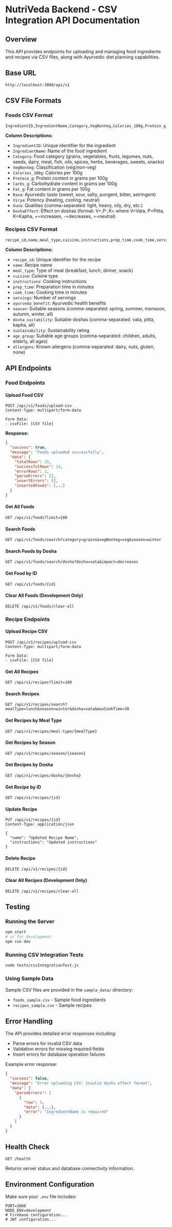 # NutriVeda Backend - CSV Integration API Documentation

## Overview
This API provides endpoints for uploading and managing food ingredients and recipes via CSV files, along with Ayurvedic diet planning capabilities.

## Base URL
```
http://localhost:3000/api/v1
```

## CSV File Formats

### Foods CSV Format
```csv
IngredientID,IngredientName,Category,VegNonVeg,Calories_100g,Protein_g,Carbs_g,Fat_g,Rasa,Virya,Guna,DoshaEffect
```

**Column Descriptions:**
- `IngredientID`: Unique identifier for the ingredient
- `IngredientName`: Name of the food ingredient
- `Category`: Food category (grains, vegetables, fruits, legumes, nuts, seeds, dairy, meat, fish, oils, spices, herbs, beverages, sweets, snacks)
- `VegNonVeg`: Classification (veg/non-veg)
- `Calories_100g`: Calories per 100g
- `Protein_g`: Protein content in grams per 100g
- `Carbs_g`: Carbohydrate content in grams per 100g
- `Fat_g`: Fat content in grams per 100g
- `Rasa`: Ayurvedic taste (sweet, sour, salty, pungent, bitter, astringent)
- `Virya`: Potency (heating, cooling, neutral)
- `Guna`: Qualities (comma-separated: light, heavy, oily, dry, etc.)
- `DoshaEffect`: Effect on doshas (format: V+,P-,K= where V=Vata, P=Pitta, K=Kapha, +=increases, -=decreases, ==neutral)

### Recipes CSV Format
```csv
recipe_id,name,meal_type,cuisine,instructions,prep_time,cook_time,servings,ayurveda_benefit,season,dosha_suitability,sustainability,age_group,allergens
```

**Column Descriptions:**
- `recipe_id`: Unique identifier for the recipe
- `name`: Recipe name
- `meal_type`: Type of meal (breakfast, lunch, dinner, snack)
- `cuisine`: Cuisine type
- `instructions`: Cooking instructions
- `prep_time`: Preparation time in minutes
- `cook_time`: Cooking time in minutes
- `servings`: Number of servings
- `ayurveda_benefit`: Ayurvedic health benefits
- `season`: Suitable seasons (comma-separated: spring, summer, monsoon, autumn, winter, all)
- `dosha_suitability`: Suitable doshas (comma-separated: vata, pitta, kapha, all)
- `sustainability`: Sustainability rating
- `age_group`: Suitable age groups (comma-separated: children, adults, elderly, all ages)
- `allergens`: Known allergens (comma-separated: dairy, nuts, gluten, none)

## API Endpoints

### Food Endpoints

#### Upload Food CSV
```http
POST /api/v1/foods/upload-csv
Content-Type: multipart/form-data

Form Data:
- csvFile: [CSV file]
```

**Response:**
```json
{
  "success": true,
  "message": "Foods uploaded successfully",
  "data": {
    "totalRows": 15,
    "successfulRows": 14,
    "errorRows": 1,
    "parseErrors": [],
    "insertErrors": [],
    "insertedFoods": [...]
  }
}
```

#### Get All Foods
```http
GET /api/v1/foods?limit=100
```

#### Search Foods
```http
GET /api/v1/foods/search?category=grains&vegNonVeg=veg&season=winter
```

#### Search Foods by Dosha
```http
GET /api/v1/foods/search/dosha?dosha=vata&impact=decreases
```

#### Get Food by ID
```http
GET /api/v1/foods/{id}
```

#### Clear All Foods (Development Only)
```http
DELETE /api/v1/foods/clear-all
```

### Recipe Endpoints

#### Upload Recipe CSV
```http
POST /api/v1/recipes/upload-csv
Content-Type: multipart/form-data

Form Data:
- csvFile: [CSV file]
```

#### Get All Recipes
```http
GET /api/v1/recipes?limit=100
```

#### Search Recipes
```http
GET /api/v1/recipes/search?mealType=lunch&season=winter&dosha=vata&maxCookTime=30
```

#### Get Recipes by Meal Type
```http
GET /api/v1/recipes/meal-type/{mealType}
```

#### Get Recipes by Season
```http
GET /api/v1/recipes/season/{season}
```

#### Get Recipes by Dosha
```http
GET /api/v1/recipes/dosha/{dosha}
```

#### Get Recipe by ID
```http
GET /api/v1/recipes/{id}
```

#### Update Recipe
```http
PUT /api/v1/recipes/{id}
Content-Type: application/json

{
  "name": "Updated Recipe Name",
  "instructions": "Updated instructions"
}
```

#### Delete Recipe
```http
DELETE /api/v1/recipes/{id}
```

#### Clear All Recipes (Development Only)
```http
DELETE /api/v1/recipes/clear-all
```

## Testing

### Running the Server
```bash
npm start
# or for development
npm run dev
```

### Running CSV Integration Tests
```bash
node tests/csvIntegrationTest.js
```

### Using Sample Data
Sample CSV files are provided in the `sample_data/` directory:
- `foods_sample.csv` - Sample food ingredients
- `recipes_sample.csv` - Sample recipes

## Error Handling

The API provides detailed error responses including:
- Parse errors for invalid CSV data
- Validation errors for missing required fields
- Insert errors for database operation failures

Example error response:
```json
{
  "success": false,
  "message": "Error uploading CSV: Invalid dosha effect format",
  "data": {
    "parseErrors": [
      {
        "row": 5,
        "data": {...},
        "error": "IngredientName is required"
      }
    ]
  }
}
```

## Health Check

```http
GET /health
```

Returns server status and database connectivity information.

## Environment Configuration

Make sure your `.env` file includes:
```env
PORT=3000
NODE_ENV=development
# Firebase configuration...
# JWT configuration...
```
